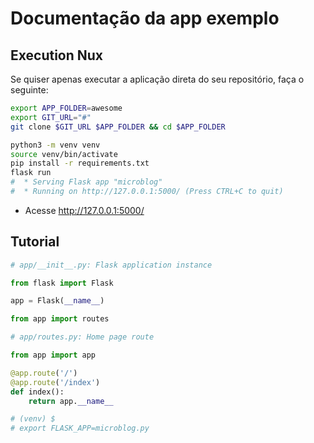 # Documentação da app exemplo

## Execution Nux

Se quiser apenas executar a aplicação direta do seu repositório, faça o seguinte:

```sh
export APP_FOLDER=awesome
export GIT_URL="#"
git clone $GIT_URL $APP_FOLDER && cd $APP_FOLDER

python3 -m venv venv
source venv/bin/activate
pip install -r requirements.txt
flask run
#  * Serving Flask app "microblog"
#  * Running on http://127.0.0.1:5000/ (Press CTRL+C to quit)
```

- Acesse http://127.0.0.1:5000/

## Tutorial

```python
# app/__init__.py: Flask application instance

from flask import Flask

app = Flask(__name__)

from app import routes

```

```python
# app/routes.py: Home page route

from app import app

@app.route('/')
@app.route('/index')
def index():
    return app.__name__
```

```sh
# (venv) $
# export FLASK_APP=microblog.py
```
